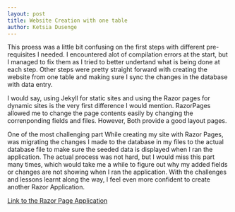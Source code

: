 ```yaml
---
layout: post
title: Website Creation with one table
author: Ketsia Dusenge
---
```


This proess was a little bit confusing on the first steps with different pre-requisites I needed. I encountered alot of compilation errors at the start, but I managed to fix them as I tried to better undertand what is being done at each step. Other steps were pretty straight forward with creating the website from one table and making sure I sync the changes in the database with data entry.

I would say, using Jekyll for static sites and using the Razor pages for dynamic sites is the very first difference I would mention. RazorPages allowed me to change the page contents easily by changing the correnponding fields and files. However, Both provide a good layout pages. 

One of the most challenging part While creating my site with Razor Pages, was migrating the changes I made to the database in my files to the actual database file to make sure the seeded data is displayed when I ran the application. The actual process was not hard, but I would miss this part many times, which would take me a while to figure out why my added fields or changes are not showing when I ran the application. With the challenges and lessons learnt along the way, I feel even more confident to create another Razor Application.

[Link to the Razor Page Application](https://github.com/KetsiaD/csci340lab8)
